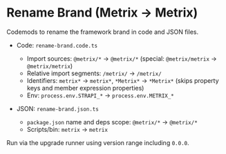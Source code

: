 # Rename Brand (Metrix -> Metrix)

Codemods to rename the framework brand in code and JSON files.

- Code: `rename-brand.code.ts`
  - Import sources: `@metrix/*` -> `@metrix/*` (special: `@metrix/metrix` -> `@metrix/metrix`)
  - Relative import segments: `/metrix/` -> `/metrix/`
  - Identifiers: `metrix*` -> `metrix*`, `*Metrix*` -> `*Metrix*` (skips property keys and member expression properties)
  - Env: `process.env.STRAPI_*` -> `process.env.METRIX_*`

- JSON: `rename-brand.json.ts`
  - `package.json` name and deps scope: `@metrix/*` -> `@metrix/*`
  - Scripts/bin: `metrix` -> `metrix`

Run via the upgrade runner using version range including `0.0.0`.


